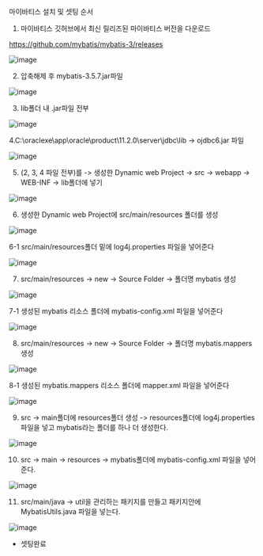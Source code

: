 마이바티스 설치 및 셋팅 순서

1. 마이바티스 깃허브에서 최신 릴리즈된 마이바티스 버전을 다운로드

https://github.com/mybatis/mybatis-3/releases

![image](https://user-images.githubusercontent.com/62005139/119472471-3d333c00-bd85-11eb-8013-01ca6801d874.png)

2. 압축해제 후 mybatis-3.5.7.jar파일
 
![image](https://user-images.githubusercontent.com/62005139/119473097-ccd8ea80-bd85-11eb-8503-08c7cad1aa42.png)

3. lib폴더 내 .jar파일 전부

![image](https://user-images.githubusercontent.com/62005139/119473027-b92d8400-bd85-11eb-9fb9-e519a04d7c3c.png)

4.C:\oraclexe\app\oracle\product\11.2.0\server\jdbc\lib -> ojdbc6.jar 파일 

![image](https://user-images.githubusercontent.com/62005139/119473490-2c36fa80-bd86-11eb-9d5f-f5a99619c309.png)

5. (2, 3, 4 파일 전부)를 -> 생성한 Dynamic web Project -> src -> webapp -> WEB-INF -> lib폴더에 넣기

![image](https://user-images.githubusercontent.com/62005139/119473973-a9fb0600-bd86-11eb-9d76-abfcbc543d04.png)

6. 생성한 Dynamic web Project에 src/main/resources 폴더를 생성

![image](https://user-images.githubusercontent.com/62005139/119474418-14ac4180-bd87-11eb-84ad-cb1f3b9c0650.png)

 6-1 src/main/resources폴더 밑에 log4j.properties 파일을 넣어준다
 
 ![image](https://user-images.githubusercontent.com/62005139/119475364-0dd1fe80-bd88-11eb-8bb1-e0113572401c.png)

7. src/main/resources -> new -> Source Folder -> 폴더명 mybatis 생성

![image](https://user-images.githubusercontent.com/62005139/119474584-458c7680-bd87-11eb-9bc2-f775c593892c.png)

 7-1 생성된 mybatis 리소스 폴더에 mybatis-config.xml 파일을 넣어준다
 
 ![image](https://user-images.githubusercontent.com/62005139/119474916-9b611e80-bd87-11eb-824d-8860eb0b50a8.png)

8. src/main/resources -> new -> Source Folder -> 폴더명 mybatis.mappers 생성

![image](https://user-images.githubusercontent.com/62005139/119475258-f2ff8a00-bd87-11eb-913b-71462564fcf9.png)

 8-1 생성된 mybatis.mappers 리소스 폴더에 mapper.xml 파일을 넣어준다
 
 ![image](https://user-images.githubusercontent.com/62005139/119477904-568ab700-bd8a-11eb-8db5-2cb25db1ee6d.png)

9. src -> main폴더에 resources폴더 생성 -> resources폴더에 log4j.properties 파일을 넣고 mybatis라는 폴더를 하나 더 생성한다.

![image](https://user-images.githubusercontent.com/62005139/119475617-440f7e00-bd88-11eb-8e02-780199827371.png)

10. src -> main -> resources -> mybatis폴더에 mybatis-config.xml 파일을 넣어준다.

![image](https://user-images.githubusercontent.com/62005139/119476154-c435e380-bd88-11eb-809b-03976c65b31b.png)

11. src/main/java -> util을 관리하는 패키지를 만들고 패키지안에 MybatisUtils.java 파일을 넣는다.

![image](https://user-images.githubusercontent.com/62005139/119476853-681f8f00-bd89-11eb-8207-1ecf07beb9ea.png)


- 셋팅완료 

